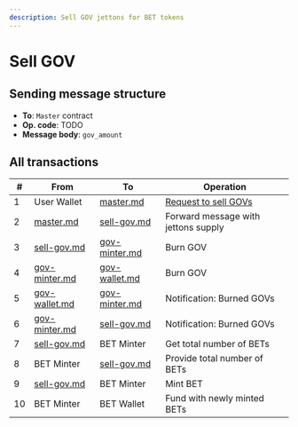 ```yaml
---
description: Sell GOV jettons for BET tokens
---
```


# Sell GOV

## Sending message structure

* **To**: `Master` contract
* **Op. code**: TODO
* **Message body**: `gov_amount`

## All transactions

| #  | From                                                  | To                                                    | Operation                                                         |
| -- | ----------------------------------------------------- | ----------------------------------------------------- | ----------------------------------------------------------------- |
| 1  | User Wallet                                           | [master.md](../contracts/master.md "mention")         | [Request to sell GOVs](../contracts/master.md#message-forwarding) |
| 2  | [master.md](../contracts/master.md "mention")         | [sell-gov.md](../contracts/sell-gov.md "mention")     | Forward message with jettons supply                               |
| 3  | [sell-gov.md](../contracts/sell-gov.md "mention")     | [gov-minter.md](../contracts/gov-minter.md "mention") | Burn GOV                                                          |
| 4  | [gov-minter.md](../contracts/gov-minter.md "mention") | [gov-wallet.md](../contracts/gov-wallet.md "mention") | Burn GOV                                                          |
| 5  | [gov-wallet.md](../contracts/gov-wallet.md "mention") | [gov-minter.md](../contracts/gov-minter.md "mention") | Notification: Burned GOVs                                         |
| 6  | [gov-minter.md](../contracts/gov-minter.md "mention") | [sell-gov.md](../contracts/sell-gov.md "mention")     | Notification: Burned GOVs                                         |
| 7  | [sell-gov.md](../contracts/sell-gov.md "mention")     | BET Minter                                            | Get total number of BETs                                          |
| 8  | BET Minter                                            | [sell-gov.md](../contracts/sell-gov.md "mention")     | Provide total number of BETs                                      |
| 9  | [sell-gov.md](../contracts/sell-gov.md "mention")     | BET Minter                                            | Mint BET                                                          |
| 10 | BET Minter                                            | BET Wallet                                            | Fund with newly minted BETs                                       |
